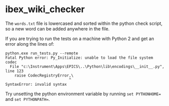 # ibex_wiki_checker

The `words.txt` file is lowercased and sorted within the python check script, so a new word can be added anywhere in the file.

If you are trying to run the tests on a machine with Python 2 and get an error along the lines of:

```
python.exe run_tests.py --remote
Fatal Python error: Py_Initialize: unable to load the file system codec
  File "c:\Instrument\Apps\EPICS\..\Python\lib\encodings\__init__.py", line 123
    raise CodecRegistryError,\
                            ^
SyntaxError: invalid syntax
```

Try unsetting the python environment variable by running `set PYTHONHOME=` and `set PYTHONPATH=`.
